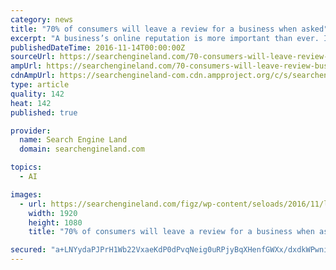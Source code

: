 ```yaml
---
category: news
title: "70% of consumers will leave a review for a business when asked"
excerpt: "A business’s online reputation is more important than ever. In fact, a company’s online reputation is fast becoming one of their most ... at some of the survey questions and answers. The most commonly read reviews by consumers are Restaurant/Cafe ..."
publishedDateTime: 2016-11-14T00:00:00Z
sourceUrl: https://searchengineland.com/70-consumers-will-leave-review-business-asked-262802
ampUrl: https://searchengineland.com/70-consumers-will-leave-review-business-asked-262802/amp
cdnAmpUrl: https://searchengineland-com.cdn.ampproject.org/c/s/searchengineland.com/70-consumers-will-leave-review-business-asked-262802/amp
type: article
quality: 142
heat: 142
published: true

provider:
  name: Search Engine Land
  domain: searchengineland.com

topics:
  - AI

images:
  - url: https://searchengineland.com/figz/wp-content/seloads/2016/11/local-marketing_295688708-ss-1920.jpg
    width: 1920
    height: 1080
    title: "70% of consumers will leave a review for a business when asked"

secured: "a+LNYydaPJPrH1Wb22VxaeKdP0dPvqNeig0uRPjyBqXHenfGWXx/dxdkWPwniF5bF8VgGYAr8IPxC9qRhcqtpLNn82JVaHNh8h1mqWVXjYmNALEeclixHhcUWmQ5uTLBoHKiwdKQDn5zCLnE6ZchMMDkV9ceQmkkmLKn9kfqWOg+dzUW2I/YYQVtpcffbCSF++mjegJ3f213j01tax62oDFDJ9wYrEnnZcWWoTe0cChmFIg9wJNjk2qBh/frMQ0SxQH48AUD/nanVIJIfHLE9g==;BnH26q3Q3N+QlXYEqABWrA=="
---
```


